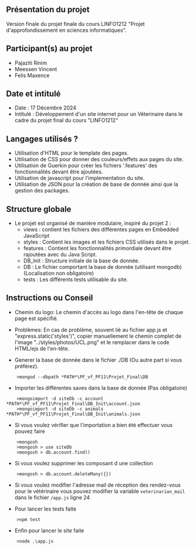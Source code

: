 ## Présentation du projet
Version finale du projet finale du cours LINFO1212 "Projet d'approfondissement en sciences informatiques".

## Participant(s) au projet
+ Pajaziti Rinim
+ Meessen Vincent
+ Felis Maxence

## Date et intitulé 
+ Date : 17 Décembre 2024
+ Intitulé : Développement d'un site internet pour un Véterinaire dans le cadre du projet final du cours "LINFO1212"

## Langages utilisés ?
+ Utilisation d'HTML pour le template des pages.
+ Utilisation de CSS pour donner des couleurs/effets aux pages du site.
+ Utilisation de Guerkin pour créer les fichiers '.features' des fonctionnalités devant être ajoutées.
+ Utilisation de javascript pour l'implementation du site.
+ Utilisation de JSON pour la création de base de donnée ainsi que la gestion des packages.


## Structure globale
+ Le projet est organisé de manière modulaire, inspiré du projet 2 :
    + views : contient les fichiers des différentes pages en Embedded JavaScript
    + styles : Contient les images et les fichiers CSS utilisés dans le projet. 
    + features : Contient les fonctionnalités primordiale devant être rajoutées avec du Java Script.
    + DB_Init : Structure initiale de la base de donnée.
    + DB : Le fichier comportant la base de donnée (utilisant mongodb) (Localisation non obligatoire)
    + tests : Les différents tests utilisable du site.

## Instructions ou Conseil
+ Chemin du logo: Le chemin d'accès au logo dans l'en-tête de chaque page est spécifié.
+ Problèmes: En cas de problème, souvent lié au fichier app.js et "express.static('styles')", copier manuellement le chemin complet de l'image "../styles/photos/UCL.png" et le remplacer dans le code HTML/ejs de l'en-tête.

+ Generer la base de donnée dans le fichier ./DB (Ou autre part si vous préférez).
```
    >mongod --dbpath *PATH*\PF_vf_PF11\Projet_Final\DB
```

+ Importer les différentes saves dans la base de donnée (Pas obligatoire)
```
    >mongoimport -d siteDb -c account *PATH*\PF_vf_PF11\Projet_Final\DB_Init\account.json
    >mongoimport -d siteDb -c animals *PATH*\PF_vf_PF11\Projet_Final\DB_Init\animals.json
```

+ Si vous voulez vérifier que l'importation a bien été effectuer vous pouvez faire
```
    >mongosh
    >mongosh > use siteDb
    >mongosh > db.account.find()
```

+ Si vous voulez supprimer les composant d une collection
```
    >mongosh > db.account.deleteMany({})
```

+ Si vous voulez modifier l'adresse mail de réception des rendez-vous pour le vétérinaire vous pouvez modifier la variable `veterinarian_mail` dans le fichier `/app.js` ligne 24

+ Pour lancer les tests faite
```
    >npm test
```

+ Enfin pour lancer le site faite
```
    >node .\app.js
```